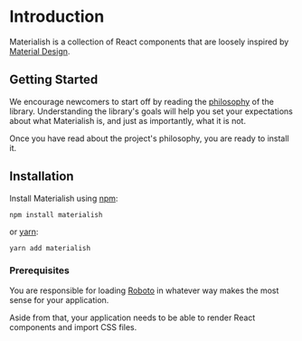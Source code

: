 # Introduction

Materialish is a collection of React components that are loosely inspired by
[Material Design](https://material.io/).

## Getting Started

We encourage newcomers to start off by reading the [philosophy](/philosophy) of the library.
Understanding the library's goals will help you set your expectations about what Materialish is,
and just as importantly, what it is not.

Once you have read about the project's philosophy, you are ready to install it.

## Installation

Install Materialish using [npm](https://www.npmjs.com):

```
npm install materialish
```

or [yarn](https://yarnpkg.com/):

```
yarn add materialish
```

### Prerequisites

You are responsible for loading [Roboto](https://fonts.google.com/specimen/Roboto) in whatever
way makes the most sense for your application.

Aside from that, your application needs to be able to render React components and import CSS files.
